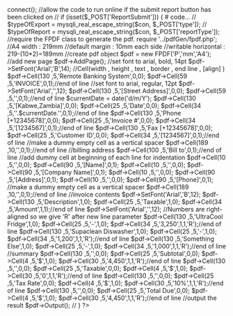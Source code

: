 <?php
	//start session varriable
   session_start();
   //access the connection variables
   require '../include/Connection_DB.php';
   $db = new Connection_DB(); 
   $con = $db->connect();

   	//allow the code to run online if the submit report button has been clicked on 
	// if (isset($_POST['ReportSubmit'])) {
		# code...

		// $typeOfExport = mysqli_real_escape_string($con, $_POST['type']);
		// $typeOfReport = mysqli_real_escape_string($con, $_POST['reportType']);


		//require the FPDF class to generate the pdf.
		require '../pdfGen/fpdf.php';
		//A4 width : 219mm
		//default margin : 10mm each side
		//writable horizontal : 219-(10*2)=189mm

		//create pdf object
		$pdf = new FPDF('P','mm','A4');
		//add new page
		$pdf->AddPage();
	

		//set font to arial, bold, 14pt
		$pdf->SetFont('Arial','B',14);

		//Cell(width , height , text , border , end line , [align] )

		$pdf->Cell(130 ,5,'Remote Banking System',0,0);
		$pdf->Cell(59 ,5,'INVOICE',0,1);//end of line

		//set font to arial, regular, 12pt
		$pdf->SetFont('Arial','',12);

		$pdf->Cell(130 ,5,'[Street Address]',0,0);
		$pdf->Cell(59 ,5,'',0,1);//end of line

		$currentDate = date('d/m/Y');
		$pdf->Cell(130 ,5,'[Kabwe,Zambia]',0,0);
		$pdf->Cell(25 ,5,'Date',0,0);
		$pdf->Cell(34 ,5,''.$currentDate.'',0,1);//end of line

		$pdf->Cell(130 ,5,'Phone [+12345678]',0,0);
		$pdf->Cell(25 ,5,'Invoice #',0,0);
		$pdf->Cell(34 ,5,'[1234567]',0,1);//end of line

		$pdf->Cell(130 ,5,'Fax [+12345678]',0,0);
		$pdf->Cell(25 ,5,'Customer ID',0,0);
		$pdf->Cell(34 ,5,'[1234567]',0,1);//end of line

		//make a dummy empty cell as a vertical spacer
		$pdf->Cell(189 ,10,'',0,1);//end of line

		//billing address
		$pdf->Cell(100 ,5,'Bill to',0,1);//end of line

		//add dummy cell at beginning of each line for indentation
		$pdf->Cell(10 ,5,'',0,0);
		$pdf->Cell(90 ,5,'[Name]',0,1);

		$pdf->Cell(10 ,5,'',0,0);
		$pdf->Cell(90 ,5,'[Company Name]',0,1);

		$pdf->Cell(10 ,5,'',0,0);
		$pdf->Cell(90 ,5,'[Address]',0,1);

		$pdf->Cell(10 ,5,'',0,0);
		$pdf->Cell(90 ,5,'[Phone]',0,1);

		//make a dummy empty cell as a vertical spacer
		$pdf->Cell(189 ,10,'',0,1);//end of line

		//invoice contents
		$pdf->SetFont('Arial','B',12);

		$pdf->Cell(130 ,5,'Description',1,0);
		$pdf->Cell(25 ,5,'Taxable',1,0);
		$pdf->Cell(34 ,5,'Amount',1,1);//end of line

		$pdf->SetFont('Arial','',12);

		//Numbers are right-aligned so we give 'R' after new line parameter

		$pdf->Cell(130 ,5,'UltraCool Fridge',1,0);
		$pdf->Cell(25 ,5,'-',1,0);
		$pdf->Cell(34 ,5,'3,250',1,1,'R');//end of line

		$pdf->Cell(130 ,5,'Supaclean Diswasher',1,0);
		$pdf->Cell(25 ,5,'-',1,0);
		$pdf->Cell(34 ,5,'1,200',1,1,'R');//end of line

		$pdf->Cell(130 ,5,'Something Else',1,0);
		$pdf->Cell(25 ,5,'-',1,0);
		$pdf->Cell(34 ,5,'1,000',1,1,'R');//end of line

		//summary
		$pdf->Cell(130 ,5,'',0,0);
		$pdf->Cell(25 ,5,'Subtotal',0,0);
		$pdf->Cell(4 ,5,'$',1,0);
		$pdf->Cell(30 ,5,'4,450',1,1,'R');//end of line

		$pdf->Cell(130 ,5,'',0,0);
		$pdf->Cell(25 ,5,'Taxable',0,0);
		$pdf->Cell(4 ,5,'$',1,0);
		$pdf->Cell(30 ,5,'0',1,1,'R');//end of line

		$pdf->Cell(130 ,5,'',0,0);
		$pdf->Cell(25 ,5,'Tax Rate',0,0);
		$pdf->Cell(4 ,5,'$',1,0);
		$pdf->Cell(30 ,5,'10%',1,1,'R');//end of line

		$pdf->Cell(130 ,5,'',0,0);
		$pdf->Cell(25 ,5,'Total Due',0,0);
		$pdf->Cell(4 ,5,'$',1,0);
		$pdf->Cell(30 ,5,'4,450',1,1,'R');//end of line
			//output the result
		$pdf->Output();
	// }

?>